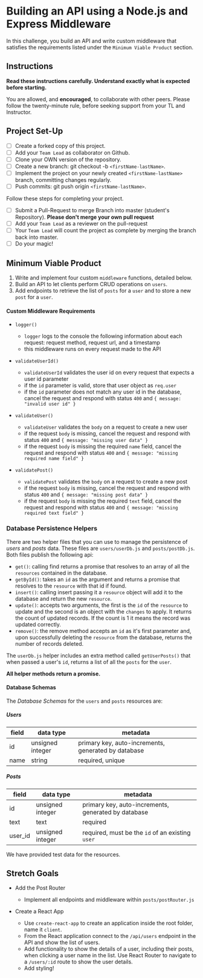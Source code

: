 # Building an API using a Node.js and Express Middleware

In this challenge, you build an API and write custom middleware that satisfies
the requirements listed under the `Minimum Viable Product` section.

## Instructions

**Read these instructions carefully. Understand exactly what is expected before
starting.**

You are allowed, and **encouraged**, to collaborate with other peers. Please
follow the twenty-minute rule, before seeking support from your TL and
Instructor.

## Project Set-Up

-  [ ] Create a forked copy of this project.
-  [ ] Add your `Team Lead` as collaborator on Github.
-  [ ] Clone your OWN version of the repository.
-  [ ] Create a new branch: git checkout -b `<firstName-lastName>`.
-  [ ] Implement the project on your newly created `<firstName-lastName>`
       branch, committing changes regularly.
-  [ ] Push commits: git push origin `<firstName-lastName>`.

Follow these steps for completing your project.

-  [ ] Submit a Pull-Request to merge <firstName-lastName> Branch into master
       (student's Repository). **Please don't merge your own pull request**
-  [ ] Add your `Team Lead` as a reviewer on the pull-request
-  [ ] Your `Team Lead` will count the project as complete by merging the branch
       back into master.
-  [ ] Do your magic!

## Minimum Viable Product

1. Write and implement four custom `middleware` functions, detailed below.
1. Build an API to let clients perform CRUD operations on `users`.
1. Add endpoints to retrieve the list of `posts` for a `user` and to store a new
   `post` for a `user`.

#### Custom Middleware Requirements

-  `logger()`

   -  `logger` logs to the console the following information about each request:
      request method, request url, and a timestamp
   -  this middleware runs on every request made to the API

-  `validateUserId()`

   -  `validateUserId` validates the user id on every request that expects a
      user id parameter
   -  if the `id` parameter is valid, store that user object as `req.user`
   -  if the `id` parameter does not match any user id in the database, cancel
      the request and respond with status `400` and
      `{ message: "invalid user id" }`

-  `validateUser()`

   -  `validateUser` validates the `body` on a request to create a new user
   -  if the request `body` is missing, cancel the request and respond with
      status `400` and `{ message: "missing user data" }`
   -  if the request `body` is missing the required `name` field, cancel the
      request and respond with status `400` and
      `{ message: "missing required name field" }`

-  `validatePost()`
   -  `validatePost` validates the `body` on a request to create a new post
   -  if the request `body` is missing, cancel the request and respond with
      status `400` and `{ message: "missing post data" }`
   -  if the request `body` is missing the required `text` field, cancel the
      request and respond with status `400` and
      `{ message: "missing required text field" }`

### Database Persistence Helpers

There are two helper files that you can use to manage the persistence of _users_
and _posts_ data. These files are `users/userDb.js` and `posts/postDb.js`. Both
files publish the following api:

-  `get()`: calling find returns a promise that resolves to an array of all the
   `resources` contained in the database.
-  `getById()`: takes an `id` as the argument and returns a promise that
   resolves to the `resource` with that id if found.
-  `insert()`: calling insert passing it a `resource` object will add it to the
   database and return the new `resource`.
-  `update()`: accepts two arguments, the first is the `id` of the `resource` to
   update and the second is an object with the `changes` to apply. It returns
   the count of updated records. If the count is 1 it means the record was
   updated correctly.
-  `remove()`: the remove method accepts an `id` as it's first parameter and,
   upon successfully deleting the `resource` from the database, returns the
   number of records deleted.

The `userDb.js` helper includes an extra method called `getUserPosts()` that
when passed a user's `id`, returns a list of all the `posts` for the `user`.

**All helper methods return a promise.**

#### Database Schemas

The _Database Schemas_ for the `users` and `posts` resources are:

##### Users

| field | data type        | metadata                                            |
| ----- | ---------------- | --------------------------------------------------- |
| id    | unsigned integer | primary key, auto-increments, generated by database |
| name  | string           | required, unique                                    |

##### Posts

| field   | data type        | metadata                                            |
| ------- | ---------------- | --------------------------------------------------- |
| id      | unsigned integer | primary key, auto-increments, generated by database |
| text    | text             | required                                            |
| user_id | unsigned integer | required, must be the `id` of an existing `user`    |

We have provided test data for the resources.

## Stretch Goals

-  Add the Post Router

   -  Implement all endpoints and middleware within `posts/postRouter.js`

-  Create a React App
   -  Use `create-react-app` to create an application inside the root folder,
      name it `client`.
   -  From the React application connect to the `/api/users` endpoint in the API
      and show the list of users.
   -  Add functionality to show the details of a user, including their posts,
      when clicking a user name in the list. Use React Router to navigate to a
      `/users/:id` route to show the user details.
   -  Add styling!
